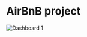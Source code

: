 # AirBnB project
![Dashboard 1](https://user-images.githubusercontent.com/105707762/193458711-be0f90dc-6a30-4681-82b3-166f1b1fcd19.png)

